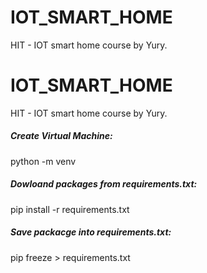 # IOT_SMART_HOME
HIT - IOT smart home course by Yury.
# IOT_SMART_HOME
HIT - IOT smart home course by Yury.
##### Create Virtual Machine:
python -m venv <virtual-environment-name>
##### Dowloand packages from requirements.txt:
pip install -r requirements.txt
##### Save packacge into requirements.txt:
pip freeze > requirements.txt
